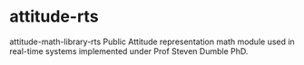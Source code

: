 # attitude-rts
attitude-math-library-rts Public Attitude representation math module used in real-time systems implemented under Prof Steven Dumble PhD.
